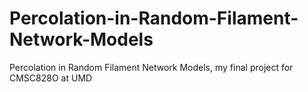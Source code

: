 # Percolation-in-Random-Filament-Network-Models
Percolation in Random Filament Network Models, my final project for CMSC828O at UMD
